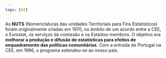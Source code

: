 ```yaml
---
tags: [AI]
---
```


As **NUTS** (Nomenclaturas das unidades Territoriais para Fins Estatísticos) foram originalmente criadas em 1970, no âmbito de um acordo entre a CEE, o Eurostat, os serviços da comissão e os Estados-membros.
O objetivo era **melhorar a produção e difusão de estatísticas para efeitos de enquadramento das políticas comunitárias.** Com a entrada de Portugal na CEE, em 1986, o programa estendeu-se ao nosso país.